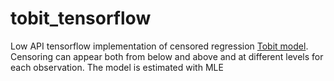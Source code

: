 # tobit_tensorflow
  Low API tensorflow implementation of censored regression [Tobit model](https://en.wikipedia.org/wiki/Tobit_model).
  Censoring can appear both from below and above and at different levels for each observation.
  The model is estimated with MLE

